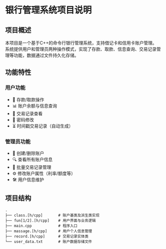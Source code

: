 # 银行管理系统项目说明

## 项目概述
本项目是一个基于C++的命令行银行管理系统，支持借记卡和信用卡账户管理。系统提供用户和管理员两种操作模式，实现了存款、取款、信息查询、交易记录管理等功能，数据通过文件持久化存储。

## 功能特性
### 用户功能
- 🏦 存款/取款操作
- 📊 账户余额与信息查询
- 📜 交易记录查看
- 🔑 密码修改
- ⏳ 时间戳交易记录（自动生成）

### 管理员功能
- 👥 创建/删除账户
- 🔍 查看所有账户信息
- 📂 批量交易记录管理
- ⚙️ 修改账户属性（利率/额度等）
- 🛠️ 用户信息维护

## 项目结构
```plaintext
.
├── class.[h/cpp]       # 账户基类及派生类实现
├── fun[1/2].[h/cpp]    # 用户界面与业务逻辑
├── main.cpp            # 程序入口
├── massage.[h/cpp]     # 用户个人信息管理
├── record.[h/cpp]      # 交易记录实体类
└── user_data.txt       # 账户数据存储文件

